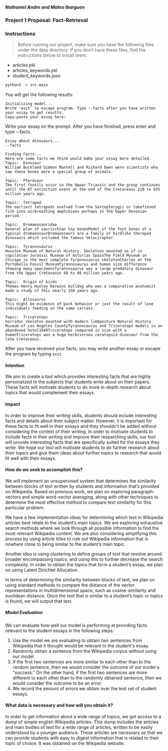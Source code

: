 ##### Nathaniel Andre and Mateo Ibarguen
### Project 1 Proposal: Fact-Retrieval

### Instructions
> Before running our project, make sure you have the following files under the data directory. If you don't have these files, find the instructions below to install them. 
- articles.pkl
- articles_keywords.pkl
- student_keywords.json

```bash
python3 -m src.main 
```

You will get the following results: 
```
Initializing model...
Write 'exit' to escape program. Type --facts after you have written your essay to get results.
Copy-paste your essay here:    
```
Write your essay on the prompt. 
After you have finished, press enter and type --facts.
```buildoutcfg
Essay about dinosaurs...
--facts
```

```buildoutcfg
Finding Facts... 
Here are some facts we think would make your essay more detailed. 
Topic:  Dinosaur
William Buckland Gideon Mantell and Richard Owen were scientists who saw these bones were a special group of animals. 

Topic:  Pterosaur
The first fossils occur in the Upper Triassic and the group continues until the KT extinction event at the end of the Cretaceous 220 to 655 million years ago. 

Topic:  Tetrapod
The earliest tetrapods evolved from the Sarcopterygii or lobefinned fish into airbreathing amphibians perhaps in the Upper Devonian period. 

Topic:  Dromaeosauridae
General plan of saurischian hip bonesModel of the foot bones of a typical dromaeosaurDromaeosaurs are a family of birdlike theropod dinosaurs which included the famous Velociraptor. 

Topic:  Tyrannosaurus
Houston Museum of Natural History. Skeletons mounted as if in copulation Jurassic Museum of Asturias SpainThe Field Museum in Chicago is the most complete Tyrannosaurus skeletonCharles at the Portobello Fossil MuseumTyrannosaurus and human size difference showing many specimensTyrannosaurus was a large predatory dinosaur from the Upper Cretaceous 68 to 66 million years ago. 

Topic:  Origin of birds
Thomas Henry Huxley Darwins bulldog who was a comparative anatomist made a study of this nearly 150 years ago. 

Topic:  Allosaurus
This might be evidence of pack behavior or just the result of lone individuals feeding on the same carcass. 

Topic:  Triceratops
horridus skeleton mounted with modern limbposture Natural History Museum of Los Angeles CountyTyrannosaurus and Triceratops models in an abandoned hotel1949Triceratops compared in size with a humanTriceratops was a huge herbivorous ceratopsid dinosaur from the late Cretaceous. 
```

After you have received your facts, you may write another essay or escape the program by typing `exit`.


#### Intention
We aim to create a tool which provides interesting facts that are highly personalized to the subjects that students write about on their papers. These facts will motivate students to do more in-depth research about topics that would complement their essays.


#### Impact
In order to improve their writing skills, students should include interesting facts and details about their subject matter. However, it is important for these facts to fit well in their essays and they shouldn't be added without considering the context of their writing. In order to motivate students to include facts in their writing and improve their researching skills, our tool will provide interesting facts that are specifically suited for the essays they write. We hope our tool will motivate students to do further research about their topics and give them ideas about further topics to research that would fit well with their essays.

#### How do we seek to accomplish this?
We will implement an unsupervised system that determines the similarity between blocks of text written by students and information that’s provided on Wikipedia. Based on previous work, we plan on exploring paragraph-vectors and simple word-vector averaging, along with other techniques to determine the most effective method to compare text similarity for this particular problem. 

We have a few implementation ideas for determining which text in Wikipedia articles best relate to the student’s main topics. We are exploring exhaustive search methods where we look through all possible information to find the most relevant Wikipedia content. We are also considering simplifying this process by using article titles to rule out Wikipedia information that is nowhere close to being similar to the student’s main topic. 

Another idea is using clustering to define groups of text that revolve around broader encompassing topics, and using this to further decrease the search complexity. In order to obtain the topics that form a student’s essay, we plan on using Latent Dirichlet Allocation. 

In terms of determining the similarity between blocks of text, we plan on using standard methods to compare the distance of the vector representations in multidimensional space, such as cosine-similarity and euclidean distance. Once the text that is similar to a student’s topic or topics is found, we will output that text.

##### Model Evaluation
We can evaluate how well our model is performing at providing facts relevant to the student essays in the following steps:
  1) Use the model we are evaluating to obtain two sentences from Wikipedia that it thought would be relevant to the student's essay.
  2) Randomly obtain a sentence from the Wikipedia corpus without using our model. 
  3) If the first two sentences are more similar to each other than to the random sentence, then we would consider the outcome of our model a "success." On the other hand, if the first two sentences are more different to each other than to the randomly obtained sentence, then we would consider the outcome to be an error. 
  4) We record the amount of errors we obtain over the test set of student essays. 

#### What data is necessary and how will you obtain it?
In order to get information about a wide range of topics, we got access to a dump of simple english Wikipedia articles. This dump includes the articles and main bodies of text for a wide range of articles, written to be easily understood by a younger audience. These articles are necessary so that we can provide students with easy to digest information that is related to their topic of choice. It was obtained on the Wikipedia website.
